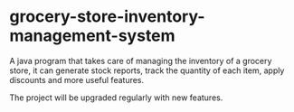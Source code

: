 # grocery-store-inventory-management-system
A java program that takes care of  managing the inventory of a grocery store, it can generate stock reports, track the  quantity of each item, apply discounts and more useful features.

The project will be upgraded regularly with new features.

